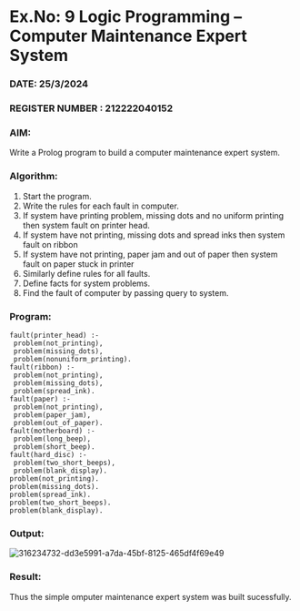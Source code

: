 # Ex.No: 9  Logic Programming –  Computer Maintenance Expert System
### DATE: 25/3/2024                                                                          
### REGISTER NUMBER : 212222040152
### AIM: 
Write a Prolog program to build a computer maintenance expert system.

###  Algorithm:
1. Start the program.
2. Write the rules for each fault in computer.
3. If system have printing problem, missing dots and no uniform printing then system fault on printer head.
4. If system have not printing, missing dots and spread inks then system fault on ribbon
5. If system have not printing, paper jam and out of paper then system fault on paper stuck in printer
6. Similarly define rules for all faults.
7. Define facts for system problems.
8. Find the fault of computer by passing query to system.
     
### Program:
```
fault(printer_head) :- 
 problem(not_printing), 
 problem(missing_dots), 
 problem(nonuniform_printing). 
fault(ribbon) :- 
 problem(not_printing), 
 problem(missing_dots), 
 problem(spread_ink). 
fault(paper) :- 
 problem(not_printing), 
 problem(paper_jam), 
 problem(out_of_paper). 
fault(motherboard) :- 
 problem(long_beep), 
 problem(short_beep). 
fault(hard_disc) :- 
 problem(two_short_beeps), 
 problem(blank_display). 
problem(not_printing). 
problem(missing_dots). 
problem(spread_ink). 
problem(two_short_beeps). 
problem(blank_display).
```

### Output:
![316234732-dd3e5991-a7da-45bf-8125-465df4f69e49](https://github.com/Praveenanagaraji22/AI_Lab_2023-24/assets/119393514/4bbffa8d-c1f8-4465-84c5-aeb70fa01051)

### Result:
Thus the simple omputer maintenance expert system was built sucessfully.
